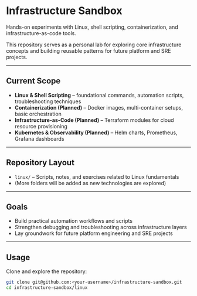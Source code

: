 # Infrastructure Sandbox

Hands-on experiments with Linux, shell scripting, containerization, and infrastructure-as-code tools.

This repository serves as a personal lab for exploring core infrastructure concepts and building reusable patterns for future platform and SRE projects.

---

## Current Scope

- **Linux & Shell Scripting** – foundational commands, automation scripts, troubleshooting techniques
- **Containerization (Planned)** – Docker images, multi-container setups, basic orchestration
- **Infrastructure-as-Code (Planned)** – Terraform modules for cloud resource provisioning
- **Kubernetes & Observability (Planned)** – Helm charts, Prometheus, Grafana dashboards

---

## Repository Layout

- `linux/` – Scripts, notes, and exercises related to Linux fundamentals
- (More folders will be added as new technologies are explored)

---

## Goals

- Build practical automation workflows and scripts
- Strengthen debugging and troubleshooting across infrastructure layers
- Lay groundwork for future platform engineering and SRE projects

---

## Usage

Clone and explore the repository:

```bash
git clone git@github.com:<your-username>/infrastructure-sandbox.git
cd infrastructure-sandbox/linux
